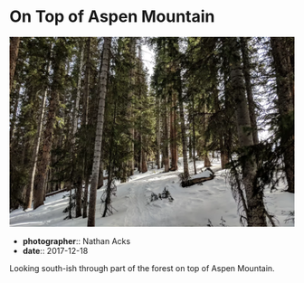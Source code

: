 # On Top of Aspen Mountain

![Inside of a dense pine forest during the winter](assets/2017-12-18-on-top-of-aspen-mountain.webp)

* **photographer**:: Nathan Acks  
* **date**:: 2017-12-18

Looking south-ish through part of the forest on top of Aspen Mountain.

